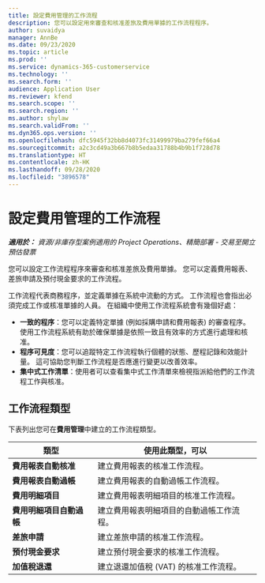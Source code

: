 ```yaml
---
title: 設定費用管理的工作流程
description: 您可以設定用來審查和核准差旅及費用單據的工作流程程序。
author: suvaidya
manager: AnnBe
ms.date: 09/23/2020
ms.topic: article
ms.prod: ''
ms.service: dynamics-365-customerservice
ms.technology: ''
ms.search.form: ''
audience: Application User
ms.reviewer: kfend
ms.search.scope: ''
ms.search.region: ''
ms.author: shylaw
ms.search.validFrom: ''
ms.dyn365.ops.version: ''
ms.openlocfilehash: dfc5945f32bb8d4073fc31499979ba279fef66a4
ms.sourcegitcommit: a2c3cd49a3b667b8b5edaa31788b4b9b1f728d78
ms.translationtype: HT
ms.contentlocale: zh-HK
ms.lasthandoff: 09/28/2020
ms.locfileid: "3896578"
---
```

# <a name="set-up-workflows-for-expense-management"></a>設定費用管理的工作流程

_**適用於：** 資源/非庫存型案例適用的 Project Operations、精簡部署 - 交易至開立預估發票_

您可以設定工作流程程序來審查和核准差旅及費用單據。 您可以定義費用報表、差旅申請及預付現金要求的工作流程。

工作流程代表商務程序，並定義單據在系統中流動的方式。 工作流程也會指出必須完成工作或核准單據的人員。 在組織中使用工作流程系統會有幾個好處：

- **一致的程序**：您可以定義特定單據 (例如採購申請和費用報表) 的審查程序。 使用工作流程系統有助於確保單據是依照一致且有效率的方式進行處理和核准。
- **程序可見度**：您可以追蹤特定工作流程執行個體的狀態、歷程記錄和效能計量。 這可協助您判斷工作流程是否應進行變更以改善效率。
- **集中式工作清單**：使用者可以查看集中式工作清單來檢視指派給他們的工作流程工作與核准。 

## <a name="workflow-types"></a>工作流程類型

下表列出您可在**費用管理**中建立的工作流程類型。


|              <strong>類型</strong>              |                   <strong>使用此類型，可以</strong>                   |
|-------------------------------------------------|-----------------------------------------------------------------------|
|   <strong>費用報表自動核准</strong> |            建立費用報表的核准工作流程。             |
|  <strong>費用報表自動過帳</strong>   |        建立費用報表的自動過帳工作流程。        |
|       <strong>費用明細項目</strong>        |     建立費用報表明細項目的核准工作流程。      |
| <strong>費用明細項目自動過帳</strong> | 建立費用報表明細項目的自動過帳工作流程。 |
|       <strong>差旅申請</strong>       |          建立差旅申請的核准工作流程。           |
|      <strong>預付現金要求</strong>      |         建立預付現金要求的核准工作流程。          |
|        <strong>加值稅退還</strong>        | 建立退還加值稅 (VAT) 的核准工作流程。  |
